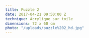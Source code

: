 ```yaml
---
title: Puzzle 2
date: 2017-04-21 09:50:00 Z
technique: Acrylique sur toile
dimensions: 72 x 60 cm
photo: "/uploads/puzzle%202_hd.jpg"
---
```


